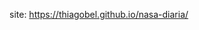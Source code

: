 site: <a href="https://thiagobel.github.io/nasa-diaria/">https://thiagobel.github.io/nasa-diaria/</a>

